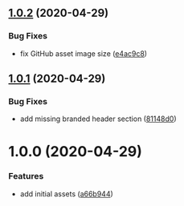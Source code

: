 ## [1.0.2](https://github.com/zengulp/assets/compare/v1.0.1...v1.0.2) (2020-04-29)


### Bug Fixes

* fix GitHub asset image size ([e4ac9c8](https://github.com/zengulp/assets/commit/e4ac9c860121b6fbfb2738a2c6569dab252c698e))

## [1.0.1](https://github.com/zengulp/assets/compare/v1.0.0...v1.0.1) (2020-04-29)


### Bug Fixes

* add missing branded header section ([81148d0](https://github.com/zengulp/assets/commit/81148d0532fb604321c907fa1a4d9d87ffbf48b7))

# 1.0.0 (2020-04-29)


### Features

* add initial assets ([a66b944](https://github.com/zengulp/assets/commit/a66b944bc519366eac8f60c37f815960a03ac280))
